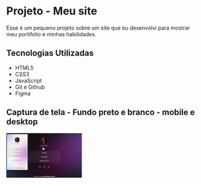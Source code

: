 # Projeto - Meu site

Esse é um pequeno projeto sobre um site que eu desenvolvi para mostrar meu portifolio e minhas habilidades.


## Tecnologias Utilizadas

- HTML5
- CSS3
- JavaScript
- Git e Github
- Figma

## Captura de tela - Fundo preto e branco - mobile e desktop

<img src="./assets/preview.jpg" alt="imagem do site" width="200"/>








